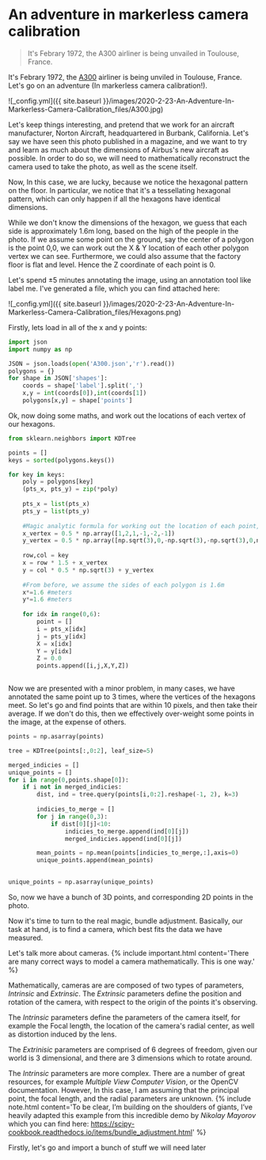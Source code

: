 # An adventure in markerless camera calibration
> It's Febrary 1972, the A300 airliner is being unvailed in Toulouse, France.


It's Febrary 1972, the [A300](https://en.wikipedia.org/wiki/Airbus_A300) airliner is being unviled in Toulouse, France. Let's go on an adventure (In markerless camera calibration!).

![_config.yml]({{ site.baseurl }}/images/2020-2-23-An-Adventure-In-Markerless-Camera-Calibration_files/A300.jpg)


Let's keep things interesting, and pretend that we work for an aircraft manufacturer, Norton Aircraft, headquartered in Burbank, California. Let's say we have seen this photo published in a magazine, and we want to try and learn as much about the dimensions of Airbus's new aircraft as possible. In order to do so, we will need to mathematically reconstruct the camera used to take the photo, as well as the scene itself.

Now, In this case, we are lucky, because we notice the hexagonal pattern on the floor. In particular, we notice that it's a tessellating hexagonal pattern, which can only happen if all the hexagons have identical dimensions.

While we don't know the dimensions of the hexagon, we guess that each side is approximately 1.6m long, based on the high of the people in the photo. If we assume some point on the ground, say the center of a polygon is the point 0,0, we can work out the X & Y location of each other polygon vertex we can see. Furthermore, we could also assume that the factory floor is flat and level. Hence the Z coordinate of each point is 0.

Let's spend ±5 minutes annotating the image, using an annotation tool like label me. I've generated a file, which you can find attached here: 

![_config.yml]({{ site.baseurl }}/images/2020-2-23-An-Adventure-In-Markerless-Camera-Calibration_files/Hexagons.png)



Firstly, lets load in all of the x and y points:

```python
import json
import numpy as np

JSON = json.loads(open('A300.json','r').read())
polygons = {}
for shape in JSON['shapes']:
    coords = shape['label'].split(',')
    x,y = int(coords[0]),int(coords[1])
    polygons[x,y] = shape['points']    
```

Ok, now doing some maths, and work out the locations of each vertex of our hexagons.

```python
from sklearn.neighbors import KDTree

points = []
keys = sorted(polygons.keys())

for key in keys:
    poly = polygons[key]    
    (pts_x, pts_y) = zip(*poly)
    
    pts_x = list(pts_x)
    pts_y = list(pts_y)
    
    #Magic analytic formula for working out the location of each point, based on which vertex, of which polygon it is.
    x_vertex = 0.5 * np.array([1,2,1,-1,-2,-1])
    y_vertex = 0.5 * np.array([np.sqrt(3),0,-np.sqrt(3),-np.sqrt(3),0,np.sqrt(3)])
    
    row,col = key
    x = row * 1.5 + x_vertex
    y = col * 0.5 * np.sqrt(3) + y_vertex
    
    #From before, we assume the sides of each polygon is 1.6m
    x*=1.6 #meters
    y*=1.6 #meters
    
    for idx in range(0,6):
        point = []
        i = pts_x[idx]
        j = pts_y[idx]
        X = x[idx]
        Y = y[idx]
        Z = 0.0
        points.append([i,j,X,Y,Z])
        
```

Now we are presented with a minor problem, in many cases, we have annotated the same point up to 3 times, where the vertices of the hexagons meet. So let's go and find points that are within 10 pixels, and then take their average. If we don't do this, then we effectively over-weight some points in the image, at the expense of others.

```python
points = np.asarray(points)

tree = KDTree(points[:,0:2], leaf_size=5)

merged_indicies = []
unique_points = []
for i in range(0,points.shape[0]):
    if i not in merged_indicies:
        dist, ind = tree.query(points[i,0:2].reshape(-1, 2), k=3)
        
        indicies_to_merge = []
        for j in range(0,3):
            if dist[0][j]<10:
                indicies_to_merge.append(ind[0][j]) 
                merged_indicies.append(ind[0][j])

        mean_points = np.mean(points[indicies_to_merge,:],axis=0)
        unique_points.append(mean_points)
        

unique_points = np.asarray(unique_points)
```

So, now we have a bunch of 3D points, and corresponding 2D points in the photo.

Now it's time to turn to the real magic, bundle adjustment. Basically, our task at hand, is to find a camera, which best fits the data we have measured. 

Let's talk more about cameras.
{% include important.html content='There are many correct ways to model a camera mathematically. This is one way.' %}

Mathematically, cameras are are composed of two types of parameters, *Intrinsic* and *Extrinsic*.
The *Extrinsic* parameters define the position and rotation of the camera, with respect to the origin of the points it's observing.

The *Intrinsic* parameters define the parameters of the camera itself, for example the Focal length, the location of the camera's radial center, as well as distortion induced by the lens.


The *Extrinisic* parameters are comprised of 6 degrees of freedom, given our world is 3 dimensional, and there are 3 dimensions which to rotate around. 

The *Intrinsic* parameters are more complex. There are a number of great resources, for example *Multiple View Computer Vision*, or the OpenCV documentation. However, In this case, I am assuming that the principal point, the focal length, and the radial parameters are unknown.
{% include note.html content='To be clear, I&#8217;m building on the shoulders of giants, I&#8217;ve heavily adapted this example from this incredible demo by *Nikolay Mayorov* which you can find here: https://scipy-cookbook.readthedocs.io/items/bundle_adjustment.html' %}

Firstly, let's go and import a bunch of stuff we will need later

